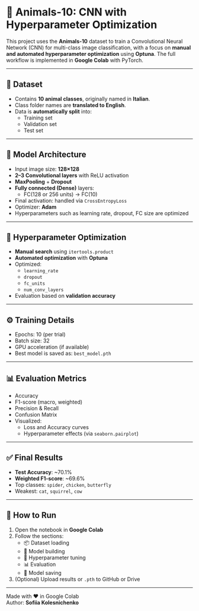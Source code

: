# 🧠 Animals-10: CNN with Hyperparameter Optimization

This project uses the **Animals-10** dataset to train a Convolutional Neural Network (CNN) for multi-class image classification, with a focus on **manual and automated hyperparameter optimization** using **Optuna**. The full workflow is implemented in **Google Colab** with PyTorch.

---

## 📁 Dataset
- Contains **10 animal classes**, originally named in **Italian**.
- Class folder names are **translated to English**.
- Data is **automatically split** into:
  - Training set
  - Validation set
  - Test set

---

## 🧠 Model Architecture
- Input image size: **128×128**
- **2–3 Convolutional layers** with ReLU activation
- **MaxPooling** + **Dropout**
- **Fully connected (Dense)** layers:
  - FC(128 or 256 units) → FC(10)
- Final activation: handled via `CrossEntropyLoss`
- Optimizer: **Adam**
- Hyperparameters such as learning rate, dropout, FC size are optimized

---

## 🔁 Hyperparameter Optimization
- **Manual search** using `itertools.product`
- **Automated optimization** with **Optuna**
- Optimized:
  - `learning_rate`
  - `dropout`
  - `fc_units`
  - `num_conv_layers`
- Evaluation based on **validation accuracy**

---

## ⚙️ Training Details
- Epochs: 10 (per trial)
- Batch size: 32
- GPU acceleration (if available)
- Best model is saved as: `best_model.pth`

---

## 📊 Evaluation Metrics
- Accuracy
- F1-score (macro, weighted)
- Precision & Recall
- Confusion Matrix
- Visualized:
  - Loss and Accuracy curves
  - Hyperparameter effects (via `seaborn.pairplot`)

---

## ✅ Final Results
- **Test Accuracy**: ~70.1%
- **Weighted F1-score**: ~69.6%
- Top classes: `spider`, `chicken`, `butterfly`
- Weakest: `cat`, `squirrel`, `cow`

---

## 🚀 How to Run
1. Open the notebook in **Google Colab**
2. Follow the sections:
   - 📦 Dataset loading
   - 🧠 Model building
   - 🔧 Hyperparameter tuning
   - 📊 Evaluation
   - 💾 Model saving
3. (Optional) Upload results or `.pth` to GitHub or Drive

---

Made with ❤️ in Google Colab  
Author: **Sofiia Kolesnichenko**
